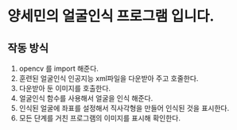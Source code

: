 # 양세민의 얼굴인식 프로그램 입니다.

## 작동 방식

1. opencv 를 import 해준다.
2. 훈련된 얼굴인식 인공지능 xml파일을 다운받아 주고 호줄한다.
3. 다운받아 둔 이미지를 호출한다.
4. 얼굴인식 함수를 사용해서 얼굴을 인식 해준다.
5. 인식된 얼굴에 좌표를 설정해서 직사각형을 만들어 인식된 것을 표시한다.
6. 모든 단계를 거친 프로그램의 이미지를 표시해 확인한다.